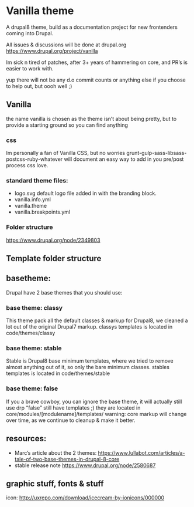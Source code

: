 # Vanilla theme
A drupal8 theme, build as a documentation project for new frontenders coming into Drupal.

All issues & discussions will be done at drupal.org
https://www.drupal.org/project/vanilla

Im sick n tired of patches, after 3+ years of hammering on core, and PR’s is easier to work with.

yup there will not be any d.o commit counts or anything else if you choose to help out, but oooh well ;)

## Vanilla 
the name vanilla is chosen as the theme isn’t about being pretty, but to provide a starting ground so you can find anything

### css 
Im personally a fan of Vanilla CSS, but no worries grunt-gulp-sass-libsass-postcss-ruby-whatever  will document an easy way to add in you pre/post process css love.

### standard theme files:
* logo.svg default logo file added in with the branding block.
* vanilla.info.yml
* vanilla.theme
* vanilla.breakpoints.yml

### Folder structure
https://www.drupal.org/node/2349803


## Template folder structure


## basetheme:
Drupal have 2 base themes that you should use:

### base theme: classy 
This theme pack all the default classes & markup for Drupal8, we cleaned a lot out of the original Drupal7 markup.
classys templates is located in code/themes/classy

### base theme: stable
Stable is Drupal8 base minimum templates, where we tried to remove almost anything out of it, so only the bare minimum classes.
stables templates is located in code/themes/stable
### base theme: false
If you a brave cowboy, you can ignore the base theme, it will actually still use drp
“false” still have templates ;) they are located in core/modules/[modulename]/templates/ 
warning: core markup will change over time, as we continue to cleanup & make it better.

## resources: 
* Marc’s article about the 2 themes: 
https://www.lullabot.com/articles/a-tale-of-two-base-themes-in-drupal-8-core
* stable release note https://www.drupal.org/node/2580687



## graphic stuff, fonts & stuff
icon:
http://uxrepo.com/download/icecream-by-ionicons/000000
